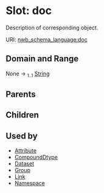 
# Slot: doc


Description of corresponding object.

URI: [nwb_schema_language:doc](https://w3id.org/p2p_ld/nwb-schema-language/doc)


## Domain and Range

None &#8594;  <sub>1..1</sub> [String](types/String.md)

## Parents


## Children


## Used by

 * [Attribute](Attribute.md)
 * [CompoundDtype](CompoundDtype.md)
 * [Dataset](Dataset.md)
 * [Group](Group.md)
 * [Link](Link.md)
 * [Namespace](Namespace.md)

